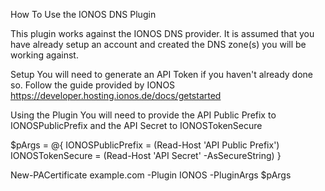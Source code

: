 How To Use the IONOS DNS Plugin

This plugin works against the IONOS DNS provider.
It is assumed that you have already setup an account and created the DNS zone(s) you will be working against.

Setup
You will need to generate an API Token if you haven't already done so.
Follow the guide provided by IONOS https://developer.hosting.ionos.de/docs/getstarted 

Using the Plugin
You will need to provide the API Public Prefix to IONOSPublicPrefix and
the API Secret to IONOSTokenSecure



$pArgs = @{
	IONOSPublicPrefix = (Read-Host 'API Public Prefix')
	IONOSTokenSecure = (Read-Host 'API Secret' -AsSecureString)
	}
	
New-PACertificate example.com -Plugin IONOS -PluginArgs $pArgs
